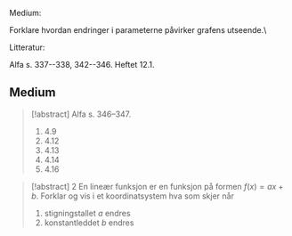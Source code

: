 
Medium:

Forklare hvordan endringer i parameterne påvirker grafens utseende.\

Litteratur:

Alfa s. 337--338, 342--346. Heftet 12.1.

## Medium

> [!abstract]  Alfa s. 346–347.
> 1. 4.9
> 2. 4.12
> 3. 4.13
> 4. 4.14
> 5. 4.16

> [!abstract] 2
> En lineær funksjon er en funksjon på formen $f(x) = ax + b$. Forklar og vis i et koordinatsystem hva som skjer når
> 1. stigningstallet $a$ endres
> 2. konstantleddet $b$ endres

